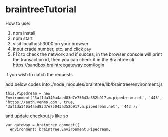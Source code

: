# braintreeTutorial

How to use:
1. npm install
2. npm start
3. visit localhost:3000 on your browser
4. input crade number, etc. and click `pay`
5. F12 to check the network and if succes, in the browser console will print the transaction id, then you can check it in the Braintree cli
https://sandbox.braintreegateway.com/login


if you wish to catch the requests

add below codes into ./node_modules/braintree/lib/braintree/environment.js


    this.Pipedream = new Environment('3af1da340a4aed83d7e75043a352b917.m.pipedream.net', '443', 'https://auth.venmo.com', true, '3af1da340a4aed83d7e75043a352b917.m.pipedream.net', '443');


and update checkout.js like so


    var gateway = braintree.connect({
      environment: braintree.Environment.Pipedream,

